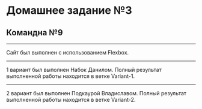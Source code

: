 # Домашнее задание №3
## Командна №9
***
Сайт был выполнен с использованием Flexbox.
***
1 вариант был выполнен Набок Данилом. Полный результат выполненной работы находится в ветке Variant-1.
***
2 вариант был выполнен Подкаурой Владиславом. Полный результат выполненной работы находится в ветке Variant-2.